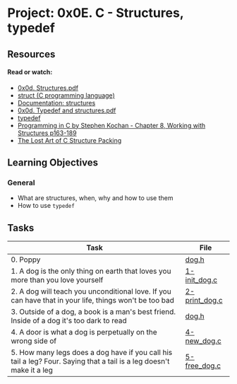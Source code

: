 # Project: 0x0E. C - Structures, typedef

## Resources

#### Read or watch:

* [0x0d. Structures.pdf](https://intranet.alxswe.com/rltoken/giS4eNQT2BQ9RLK0PMhgJQ)
* [struct (C programming language)](https://intranet.alxswe.com/rltoken/MinJEDOHpeZs31qaXU8v1w)
* [Documentation: structures](https://intranet.alxswe.com/rltoken/Nexam-lEwrNHg2awV5Gv8g)
* [0x0d. Typedef and structures.pdf](https://intranet.alxswe.com/rltoken/TGQ3RopVP7CjUTzF-XDXUw)
* [typedef](https://intranet.alxswe.com/rltoken/aqqM2t7PLG5cyHaKwm5nBg)
* [Programming in C by Stephen Kochan - Chapter 8, Working with Structures p163-189]()
* [The Lost Art of C Structure Packing](https://intranet.alxswe.com/rltoken/emb4ohNT7XKi8Peep5lyeA)
## Learning Objectives

### General

* What are structures, when, why and how to use them
* How to use <code>typedef</code>
## Tasks

| Task | File |
| ---- | ---- |
| 0. Poppy | [dog.h](./dog.h) |
| 1. A dog is the only thing on earth that loves you more than you love yourself | [1-init_dog.c](./1-init_dog.c) |
| 2. A dog will teach you unconditional love. If you can have that in your life, things won't be too bad | [2-print_dog.c](./2-print_dog.c) |
| 3. Outside of a dog, a book is a man's best friend. Inside of a dog it's too dark to read | [dog.h](./dog.h) |
| 4. A door is what a dog is perpetually on the wrong side of | [4-new_dog.c](./4-new_dog.c) |
| 5. How many legs does a dog have if you call his tail a leg? Four. Saying that a tail is a leg doesn't make it a leg | [5-free_dog.c](./5-free_dog.c) |